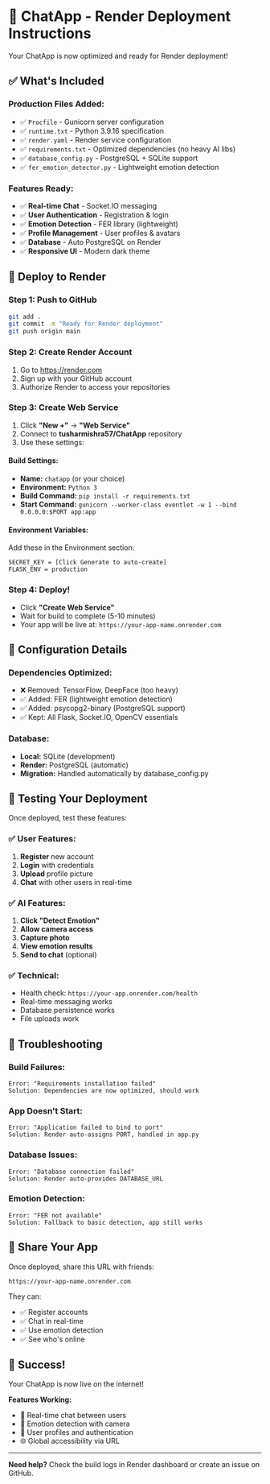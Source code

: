 # 🚀 ChatApp - Render Deployment Instructions

Your ChatApp is now optimized and ready for Render deployment!

## ✅ What's Included

### Production Files Added:
- ✅ `Procfile` - Gunicorn server configuration
- ✅ `runtime.txt` - Python 3.9.16 specification
- ✅ `render.yaml` - Render service configuration
- ✅ `requirements.txt` - Optimized dependencies (no heavy AI libs)
- ✅ `database_config.py` - PostgreSQL + SQLite support
- ✅ `fer_emotion_detector.py` - Lightweight emotion detection

### Features Ready:
- ✅ **Real-time Chat** - Socket.IO messaging
- ✅ **User Authentication** - Registration & login
- ✅ **Emotion Detection** - FER library (lightweight)
- ✅ **Profile Management** - User profiles & avatars
- ✅ **Database** - Auto PostgreSQL on Render
- ✅ **Responsive UI** - Modern dark theme

## 🚀 Deploy to Render

### Step 1: Push to GitHub
```bash
git add .
git commit -m "Ready for Render deployment"
git push origin main
```

### Step 2: Create Render Account
1. Go to https://render.com
2. Sign up with your GitHub account
3. Authorize Render to access your repositories

### Step 3: Create Web Service
1. Click **"New +"** → **"Web Service"**
2. Connect to **tusharmishra57/ChatApp** repository
3. Use these settings:

#### Build Settings:
- **Name:** `chatapp` (or your choice)
- **Environment:** `Python 3`  
- **Build Command:** `pip install -r requirements.txt`
- **Start Command:** `gunicorn --worker-class eventlet -w 1 --bind 0.0.0.0:$PORT app:app`

#### Environment Variables:
Add these in the Environment section:
```
SECRET_KEY = [Click Generate to auto-create]
FLASK_ENV = production
```

### Step 4: Deploy!
- Click **"Create Web Service"**
- Wait for build to complete (5-10 minutes)
- Your app will be live at: `https://your-app-name.onrender.com`

## 🔧 Configuration Details

### Dependencies Optimized:
- ❌ Removed: TensorFlow, DeepFace (too heavy)
- ✅ Added: FER (lightweight emotion detection)
- ✅ Added: psycopg2-binary (PostgreSQL support)
- ✅ Kept: All Flask, Socket.IO, OpenCV essentials

### Database:
- **Local:** SQLite (development)
- **Render:** PostgreSQL (automatic)
- **Migration:** Handled automatically by database_config.py

## 🎯 Testing Your Deployment

Once deployed, test these features:

### ✅ User Features:
1. **Register** new account
2. **Login** with credentials  
3. **Upload** profile picture
4. **Chat** with other users in real-time

### ✅ AI Features:
1. **Click "Detect Emotion"**
2. **Allow camera access**
3. **Capture photo** 
4. **View emotion results**
5. **Send to chat** (optional)

### ✅ Technical:
- Health check: `https://your-app.onrender.com/health`
- Real-time messaging works
- Database persistence works
- File uploads work

## 🐛 Troubleshooting

### Build Failures:
```
Error: "Requirements installation failed"
Solution: Dependencies are now optimized, should work
```

### App Doesn't Start:
```
Error: "Application failed to bind to port"
Solution: Render auto-assigns PORT, handled in app.py
```

### Database Issues:
```
Error: "Database connection failed"  
Solution: Render auto-provides DATABASE_URL
```

### Emotion Detection:
```
Error: "FER not available"
Solution: Fallback to basic detection, app still works
```

## 📱 Share Your App

Once deployed, share this URL with friends:
```
https://your-app-name.onrender.com
```

They can:
- ✅ Register accounts
- ✅ Chat in real-time  
- ✅ Use emotion detection
- ✅ See who's online

## 🎉 Success!

Your ChatApp is now live on the internet! 

**Features Working:**
- 💬 Real-time chat between users
- 🤖 Emotion detection with camera
- 👤 User profiles and authentication  
- 🌐 Global accessibility via URL

---

**Need help?** Check the build logs in Render dashboard or create an issue on GitHub.